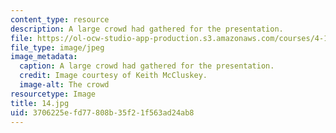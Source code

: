 ```yaml
---
content_type: resource
description: A large crowd had gathered for the presentation.
file: https://ol-ocw-studio-app-production.s3.amazonaws.com/courses/4-170-ecuador-workshop-fall-2006/3706225efd77808b35f21f563ad24ab8_14.jpg
file_type: image/jpeg
image_metadata:
  caption: A large crowd had gathered for the presentation.
  credit: Image courtesy of Keith McCluskey.
  image-alt: The crowd
resourcetype: Image
title: 14.jpg
uid: 3706225e-fd77-808b-35f2-1f563ad24ab8
---
```

